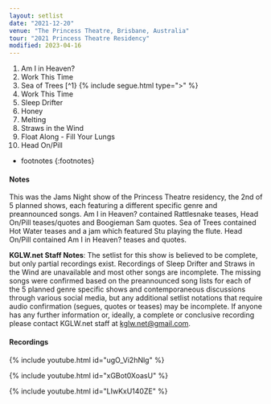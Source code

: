 ```yaml
---
layout: setlist
date: "2021-12-20"
venue: "The Princess Theatre, Brisbane, Australia"
tour: "2021 Princess Theatre Residency"
modified: 2023-04-16
---
```



 1. Am I in Heaven?
 2. Work This Time
 3. Sea of Trees
    [^1}
    {% include segue.html type=">" %}
 4. Work This Time
 5. Sleep Drifter
 6. Honey
 7. Melting
 8. Straws in the Wind
 9. Float Along - Fill Your Lungs
 10. Head On/Pill

<!--snippet-->
* footnotes
{:footnotes}
[^1]: Stu on flute.

#### Notes
This was the Jams Night show of the Princess Theatre residency, the 2nd of 5 planned shows, each featuring a different specific genre and preannounced songs.  Am I in Heaven? contained Rattlesnake teases, Head On/Pill teases/quotes and Boogieman Sam quotes.  Sea of Trees contained Hot Water teases and a jam which featured Stu playing the flute.  Head On/Pill contained Am I in Heaven? teases and quotes.

**KGLW.net Staff Notes**: The setlist for this show is believed to be complete, but only partial recordings exist. Recordings of Sleep Drifter and Straws in the Wind are unavailable and most other songs are incomplete.  The missing songs were confirmed based on the preannounced song lists for each of the 5 planned genre specific shows and contemporaneous discussions through various social media, but any additional setlist notations that require audio confirmation (segues, quotes or teases) may be incomplete. If anyone has any further information or, ideally, a complete or conclusive recording please contact KGLW.net staff at kglw.net@gmail.com.

 

#### Recordings

{% include youtube.html id="ugO_Vi2hNlg" %}

{% include youtube.html id="xGBot0XoasU" %}

{% include youtube.html id="LIwKxU140ZE" %}
